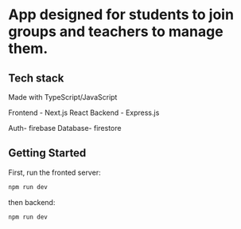 # App designed for students to join groups and teachers to manage them.

## Tech stack
Made with TypeScript/JavaScript

Frontend - Next.js React
Backend - Express.js

Auth- firebase
Database- firestore


## Getting Started

First, run the fronted server:

```bash
npm run dev
```

then backend:

```bash
npm run dev
```



